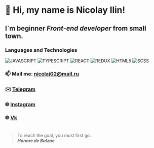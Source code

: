 # 👋 Hi, my name is **Nicolay Ilin**!
## I`m beginner *Front-end developer* from small town.
### Languages and Technologies
![JAVASCRIPT](https://img.shields.io/badge/JavaScript-white?style=for-the-badge&logo=JAVASCRIPT)
![TYPESCRIPT](https://img.shields.io/badge/TypeScript-white?style=for-the-badge&logo=TYPESCRIPT)
![REACT](https://img.shields.io/badge/React-white?style=for-the-badge&logo=REACT)
![REDUX](https://img.shields.io/badge/Redux-white?style=for-the-badge&logo=redux)
![HTML5](https://img.shields.io/badge/HTML5-white?style=for-the-badge&logo=HTML5)
![SCSS](https://img.shields.io/badge/SCSS-white?style=for-the-badge&logo=CSS)
### 📫  Mail me: nicolaj02@mail.ru
### ✉️  [Telegram](https://t.me/kolyww)
### 🌐  [Instagram](https://www.instagram.com/take.first)
### 🌐  [Vk](https://vk.com/heh_oh_shit)
#
> To reach the goal, you must first go. <br/> 
> ***Honore de Balzac***

